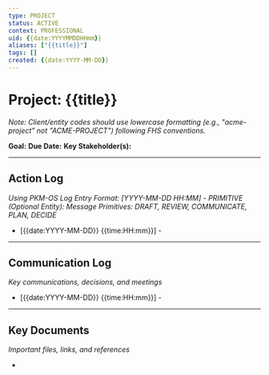 ```yaml
---
type: PROJECT
status: ACTIVE
context: PROFESSIONAL
uid: {{date:YYYYMMDDHHmm}}
aliases: ["{{title}}"]
tags: []
created: {{date:YYYY-MM-DD}}
---
```


# Project: {{title}}

_Note: Client/entity codes should use lowercase formatting (e.g., "acme-project" not "ACME-PROJECT") following FHS conventions._

**Goal:**
**Due Date:**
**Key Stakeholder(s):**

---

## Action Log

_Using PKM-OS Log Entry Format: [YYYY-MM-DD HH:MM] - PRIMITIVE (Optional Entity): Message_
_Primitives: DRAFT, REVIEW, COMMUNICATE, PLAN, DECIDE_

- [{{date:YYYY-MM-DD}} {{time:HH:mm}}] - 

---

## Communication Log

_Key communications, decisions, and meetings_

- [{{date:YYYY-MM-DD}} {{time:HH:mm}}] - 

---

## Key Documents

_Important files, links, and references_

- 